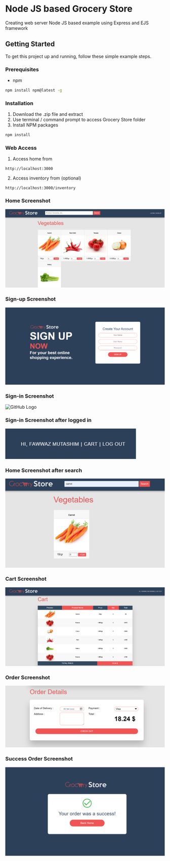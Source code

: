 # Node JS based Grocery Store
Creating web server Node JS based example using Express and EJS framework

## Getting Started

To get this project up and running, follow these simple example steps.

### Prerequisites

* npm
```sh
npm install npm@latest -g
```

### Installation

1. Download the .zip file and extract
2. Use terminal / command prompt to access Grocery Store folder
3. Install NPM packages
```sh
npm install
```
### Web Access

1. Access home from
```
http://localhost:3000
```
2. Access inventory from (optional)
```
http://localhost:3000/inventory
```

### Home Screenshot
![GitHub Logo](/screenshoot/home.png)

### Sign-up Screenshot
![GitHub Logo](/screenshoot/sign-up.png)

### Sign-in Screenshot
![GitHub Logo](/screenshoot/sign-in.png)

### Sign-in Screenshot after logged in
![GitHub Logo](/screenshoot/side_menu.png)

### Home Screenshot after search
![GitHub Logo](/screenshoot/search.png)

### Cart Screenshot
![GitHub Logo](/screenshoot/cart.png)

### Order Screenshot
![GitHub Logo](/screenshoot/order.png)

### Success Order Screenshot
![GitHub Logo](/screenshoot/success.png)

